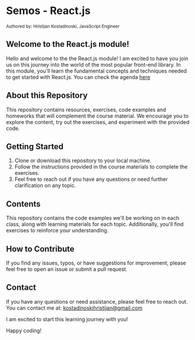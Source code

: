 # Semos - React.js

<sub>Authored by: Hristijan Kostadinoski, JavaScript Engineer</sub>

## Welcome to the React.js module!

Hello and welcome to the the React.js module! I am excited to have you join us on this journey
into the world of the most popular front-end library. In this module, you'll learn the fundamental concepts and techniques needed to get started with React.js. You can check the agenda [here](https://github.com/Nihil96/semos-react/blob/main/Agenda.md)

## About this Repository

This repository contains resources, exercises, code examples and homeworks that will complement the course
material. We encourage you to explore the content, try out the exercises, and experiment with the
provided code.

## Getting Started

1. Clone or download this repository to your local machine.
2. Follow the instructions provided in the course materials to complete the exercises.
3. Feel free to reach out if you have any questions or need further clarification on any topic.

## Contents

This repository contains the code examples we'll be working on in each class, along with learning
materials for each topic. Additionally, you'll find exercises to reinforce your understanding.

## How to Contribute

If you find any issues, typos, or have suggestions for improvement, please feel free to open an issue or submit a pull request.

## Contact

If you have any questions or need assistance, please feel free to reach out. You can contact me at:
kostadinoskihristijan@gmail.com

I am excited to start this learning journey with you!

Happy coding!
